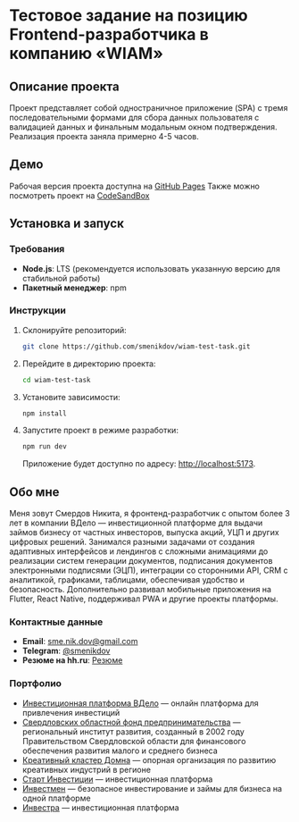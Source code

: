# Тестовое задание на позицию Frontend-разработчика в компанию «WIAM»

## Описание проекта
Проект представляет собой одностраничное приложение (SPA) с тремя последовательными формами для сбора данных пользователя с валидацией данных и финальным модальным окном подтверждения.
Реализация проекта заняла примерно 4-5 часов.

## Демо
Рабочая версия проекта доступна на [GitHub Pages](https://smenikdov.github.io/wiam-test-task)
Также можно посмотреть проект на [CodeSandBox](https://codesandbox.io/p/github/smenikdov/wiam-test-task/master)

## Установка и запуск

### Требования
- **Node.js**: LTS (рекомендуется использовать указанную версию для стабильной работы)
- **Пакетный менеджер**: npm

### Инструкции
1. Склонируйте репозиторий:
   ```bash
   git clone https://github.com/smenikdov/wiam-test-task.git
   ```
2. Перейдите в директорию проекта:
   ```bash
   cd wiam-test-task
   ```
3. Установите зависимости:
   ```bash
   npm install
   ```
4. Запустите проект в режиме разработки:
   ```bash
   npm run dev
   ```
   Приложение будет доступно по адресу: [http://localhost:5173](http://localhost:5173).

## Обо мне
Меня зовут Смердов Никита, я фронтенд-разработчик с опытом более 3 лет в компании ВДело — инвестиционной платформе для выдачи займов бизнесу от частных инвесторов,
выпуска акций, УЦП и других цифровых решений. Занимался разными задачами от создания адаптивных интерфейсов и лендингов с сложными анимациями до реализации систем
генерации документов, подписания документов электронными подписями (ЭЦП), интеграции со сторонними API, CRM с аналитикой, графиками, таблицами, обеспечивая удобство
и безопасность. Дополнительно развивал мобильные приложения на Flutter, React Native, поддерживал PWA и другие проекты платформы.

### Контактные данные
- **Email**: [sme.nik.dov@gmail.com](mailto:sme.nik.dov@gmail.comm)
- **Telegram**: [@smenikdov](https://t.me/smenikdov)
- **Резюме на hh.ru**: [Резюме](https://hh.ru/resume/fb1e52e0ff0e6e1c130039ed1f7937726b7030)

### Портфолио
- [Инвестиционная платформа ВДело](https://vdelo.pro) — онлайн платформа для привлечения инвестиций
- [Свердловских областной фонд предпринимательства](https://sofp.ru) — региональный институт развития, созданный в 2002 году Правительством Свердловской области для финансового обеспечения развития малого и среднего бизнеса
- [Креативный кластер Домна](https://domna.pro) — опорная организация по развитию креативных индустрий в регионе
- [Старт Инвестиции](https://start-investment.pro) — инвестиционная платформа
- [Инвестмен](https://investmen.pro) — безопасное инвестирование и займы для бизнеса на одной платформе
- [Инвестра](https://инвестра.рф) — инвестиционная платформа

